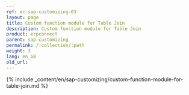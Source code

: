 ```yaml
---
ref: ec-sap-customizing-03
layout: page
title: Custom function module for Table Join
description: Custom function module for Table Join
product: erpconnect
parent: sap-customizing
permalink: /:collection/:path
weight: 3
lang: en_GB
old_url: 
---
```



{% include _content/en/sap-customizing/custom-function-module-for-table-join.md  %}